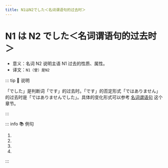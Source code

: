 ```yaml
---
title: N1はN2でした＜名词谓语句的过去时＞
---
```

            
# N1 は N2 でした＜名词谓语句的过去时＞

* 意义：名词 N2 说明主语 N1 过去的性质、属性。
* 译文：`N1（曾）是N2`

::: tip :bookmark: 说明

「でした」是判断词「です」的过去时。「です」的否定形式「ではありません」的过去时是「ではありませんでした」。具体的变化形式可以参考 [名词谓语句](../../term/1-4-3.md) 这个章节。

:::

::: info :books: 例句

1. <grammer-content id='1-4-8-0' sentence="[昨日/きのう]の[午後/ごご]**は**「[日本史/にほんし]」の[試験/しけん]**でした**。" trans="昨天下午考了日本史。" />
2. <grammer-content id='1-4-8-1' sentence="[母/はは]**は**[医者/いしゃ]**でした**。" trans='妈妈以前是医生。' />
3. <grammer-content id='1-4-8-2' sentence="[今日/きょう]**は**とてもいい[一日/いちにち]**でした**。" trans='今天真是美好的一天。' />
4. <grammer-content id='1-4-8-3' sentence="[二人/ふたり]**は**[同/おな]じ[大学/だいがく]ではありません**でした**。" trans='两人之前不是同一所大学的。' />

:::
